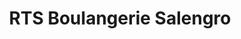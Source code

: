 ---
title: "RTS Boulangerie Salengro"
url: /champigny-sur-marne/rts-boulangerie-salengro/
shop: boulangerie
---